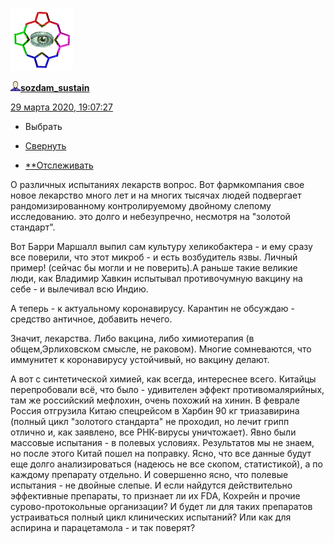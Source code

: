 [![6013235](../_resources/6013235)](https://sozdam-sustain.livejournal.com/)

[![userinfo_v8.png](../_resources/userinfo_v8-1.png)](https://sozdam-sustain.livejournal.com/profile)[**sozdam_sustain**](https://sozdam-sustain.livejournal.com/)

 [29 марта 2020, 19:07:27](https://ivanov-petrov.livejournal.com/2242895.html?thread=145616719#t145616719)

- Выбрать

- [Свернуть](https://ivanov-petrov.livejournal.com/2242895.html?thread=145616719#t145616719)

- [**Отслеживать](https://www.livejournal.com/manage/subscriptions/comments.bml?talkid=145616719&journal=ivanov_petrov)

О различных испытаниях лекарств вопрос. Вот фармкомпания свое новое лекарство много лет и на многих тысячах людей подвергает рандомизированному контролируемому двойному слепому исследованию. это долго и небезупречно, несмотря на "золотой стандарт".

Вот Барри Маршалл выпил сам культуру хеликобактера - и ему сразу все поверили, что этот микроб - и есть возбудитель язвы. Личный пример! (сейчас бы могли и не поверить).А раньше такие великие люди, как Владимир Хавкин испытывал противочумную вакцину на себе - и вылечивал всю Индию.

А теперь - к актуальному коронавирусу. Карантин не обсуждаю - средство античное, добавить нечего.

Значит, лекарства. Либо вакцина, либо химиотерапия (в общем,Эрлиховском смысле, не раковом). Многие сомневаются, что иммунитет к коронавирусу устойчивый, но вакцину делают.

А вот с синтетической химией, как всегда, интереснее всего. Китайцы перепробовали всё, что было - удивителен эффект противомалярийных, там же российский мефлохин, очень похожий на хинин. В феврале Россия отгрузила Китаю спецрейсом в Харбин 90 кг триазавирина (полный цикл "золотого стандарта" не проходил, но лечит грипп отлично и, как заявлено, все РНК-вирусы уничтожает). Явно были массовые испытания - в полевых условиях. Результатов мы не знаем, но после этого Китай пошел на поправку. Ясно, что все данные будут еще долго анализироваться (надеюсь не все скопом, статистикой), а по каждому препарату отдельно. И совершенно ясно, что полевые испытания - не двойные слепые. И если найдутся действительно эффективные препараты, то признает ли их FDA, Кохрейн и прочие сурово-протокольные организации? И будет ли для таких препаратов устраиваться полный цикл клинических испытаний? Или как для аспирина и парацетамола - и так поверят?

<div style="display: none;">  </div>